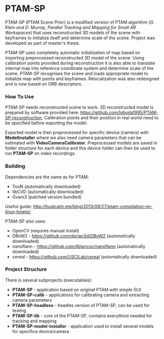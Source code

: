 # PTAM-SP
PTAM-SP (PTAM Scene Prior) is a modified version of PTAM algorithm (*G. Klein and D. Murray, Parallel Tracking and Mapping for Small AR Workspaces*) that uses reconstructed 3D models of the scene with keyframes to 
initialize itself and determine scale of the scene. Project was developed as part of master's thesis.

PTAM-SP uses completely automatic initialization of map based on importing
preprocessed reconstructed 3D model of the scene. Using calibration points 
provided during reconstruction it is also able to translate internal map into
reference coordinate system and determine scale of the scene. PTAM-SP recognises 
the scene and loads appropriate model to initialize map with points and keyframes.
Relocalization was also redesigned and is now based on ORB descriptors.

### How To Use
PTAM-SP needs reconstructed scene to work. 3D reconstructed model is prepared 
by software provided here: https://github.com/loboda1995/PTAM-SP-reconstruction. Calibration points and their position in real world 
need to be specified before exporting the model.

Exported model is then preprocessed for specific device (camera) with  **ModelInstaller**
where we also need camera parameters that can be estimated with **VideoCameraCalibrator**.
Preprocessed models are saved in folder structure for each device and this device folder
can then be used to run **PTAM-SP** on video recordings.

### Building
Dependencies are the same as for PTAM:
* TooN  (automatically downloaded)
* libCVD  (automatically downloaded)
* Gvars3  (patched version bundled)

Useful guide: http://hustcalm.me/blog/2013/09/27/ptam-compilation-on-linux-howto/

PTAM-SP also uses:
* OpenCV (requires manual install)
* DBoW2 - https://github.com/dorian3d/DBoW2 (automatically downloaded)
* nanoflann - https://github.com/jlblancoc/nanoflann (automatically downloaded)
* cereal - https://github.com/USCiLab/cereal (automatically downloaded)

### Project Structure
There is several subprojects (executables):
* **PTAM-SP** - application based on original PTAM with simple GUI
* **PTAM-SP-calib** - applications for calibrating camera and extracting camera parameters
* **PTAM-SP-headless** - headles version of PTAM-SP, can be used for testing
* **PTAM-SP-lib** - core of the PTAM-SP, contains everythind needed for tracking and mapping
* **PTAM-SP-model-installer** - application used to install several models for specifice device/camera